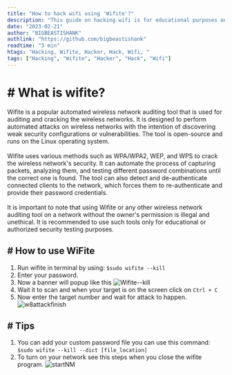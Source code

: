 ```yaml
---
title: "How to hack wifi using 'Wifite'?"
description: "This guide on hacking wifi is for educational purposes only. The information provided in this guide is not intended to encourage or promote illegal activities. Any action taken based on the information provided in this guide is done so at the user's own risk. The author of this guide is not responsible for any consequences that may result from the use of the information provided in this guide."
date: "2023-02-21"
author: "BIGBEASTISHANK"
authlink: "https://github.com/bigbeastishank"
readtime: "3 min"
htags: "Hacking, Wifite, Hacker, Hack, Wifi, "
tags: ["Hacking", "Wifite", "Hacker", "Hack", "Wifi"]
---
```


# # What is wifite?

Wifite is a popular automated wireless network auditing tool that is used for auditing and cracking the wireless networks. It is designed to perform automated attacks on wireless networks with the intention of discovering weak security configurations or vulnerabilities. The tool is open-source and runs on the Linux operating system.
\
\
Wifite uses various methods such as WPA/WPA2, WEP, and WPS to crack the wireless network's security. It can automate the process of capturing packets, analyzing them, and testing different password combinations until the correct one is found. The tool can also detect and de-authenticate connected clients to the network, which forces them to re-authenticate and provide their password credentials.
\
\
It is important to note that using Wifite or any other wireless network auditing tool on a network without the owner's permission is illegal and unethical. It is recommended to use such tools only for educational or authorized security testing purposes.

## # How to use WiFite

1. Run wifite in terminal by using: `$sudo wifite --kill`
2. Enter your password.
3. Now a banner will popup like this
   ![Wifite--kill](/img/blog/hack-wifi-wifite/wifite--kill.png)
4. Wait it to scan and when your target is on the screen click on `Ctrl + C`
5. Now enter the target number and wait for attack to happen.
   ![w8attackfinish](/img/blog/hack-wifi-wifite/w8attackfinish.png)

## # Tips

1. You can add your custom password file you can use this command: `$sudo wifite --kill --dict [file_location]`
2. To turn on your network see this steps when you close the wifite program.
   ![startNM](/img/blog/hack-wifi-wifite/startNM.png)
